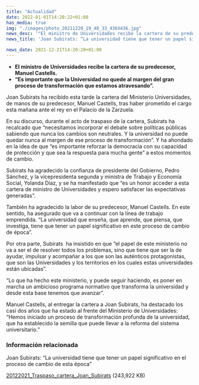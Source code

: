 ```yaml
---
title: "Actualidad"   
date: 2022-01-01T14:20:22+01:00
has_media: true
img: "./images/photo_20211220_19_48_33_436X436.jpg"
news_desc: '"El ministro de Universidades recibe la cartera de su predecesor, Manuel Castells. “Es importante que la Universidad no quede al margen del gran proceso de transformación que estamos atravesando”<b>Este contenido incluye:</b> pdf'
news_title: 'Joan Subirats: “La universidad tiene que tener un papel significativo en el proceso de cambio de esta época”'

news_date: 2021-12-21T14:20:20+01:00
---
```

<ul>
<li><b>El ministro de Universidades recibe la cartera de su predecesor, Manuel Castells.</b></li>
<li><b>&ldquo;Es importante que la Universidad no quede al margen del gran proceso de transformaci&oacute;n que estamos atravesando&rdquo;. &nbsp;&nbsp;</b></li>
</ul>
<p>Joan Subirats ha recibido esta tarde la cartera del Ministerio Universidades, de manos de su predecesor, Manuel Castells, tras haber prometido el cargo esta ma&ntilde;ana ante el rey en el Palacio de la Zarzuela.</p>
<p>En su discurso, durante el acto de traspaso de la cartera, Subirats ha recalcado que &ldquo;necesitamos incorporar el debate sobre pol&iacute;ticas p&uacute;blicas sabiendo que nunca los cambios son neutrales. Y la universidad no puede quedar nunca al margen de ese proceso de transformaci&oacute;n&rdquo;. Y ha ahondado en la idea de que &ldquo;es importante reforzar la democracia con su capacidad de protecci&oacute;n y que sea la respuesta para mucha gente&rdquo; a estos momentos de cambio.</p>
<p>Subirats ha agradecido la confianza de presidente del Gobierno, Pedro S&aacute;nchez, y la vicepresidenta segunda&nbsp;y ministra de Trabajo y Econom&iacute;a Social, Yolanda D&iacute;az, y se ha manifestado que &ldquo;es un honor acceder a esta cartera de ministro de Universidades y espero satisfacer las expectativas generadas&rdquo;.</p>
<p>Tambi&eacute;n ha agradecido la labor de su predecesor, Manuel Castells. En este sentido, ha asegurado que va a continuar con la l&iacute;nea de trabajo emprendida. &ldquo;La universidad que ense&ntilde;a, que aprende, que piensa, que investiga, tiene que tener un papel significativo en este proceso de cambio de &eacute;poca&rdquo;.</p>
<p>Por otra parte, Subirats&nbsp; ha insistido en que &ldquo;el papel de este ministerio no va a ser el de resolver todos los problemas, sino que tiene que ser la de ayudar, impulsar y acompa&ntilde;ar a los que son las aut&eacute;nticos protagonistas, que son las Universidades y los territorios en los cuales estas universidades est&aacute;n ubicadas&rdquo;.</p>
<p>&ldquo;Lo que ha hecho este ministerio, y puede seguir haciendo, es poner en marcha un ambicioso programa normativo que transforma la universidad y desde esta base tenemos que avanzar&rdquo;.</p>
<p>Manuel Castells, al entregar la cartera a Joan Subirats, ha destacado los casi dos a&ntilde;os que ha estado al frente del Ministerio de Universidades: &ldquo;Hemos iniciado un proceso de transformaci&oacute;n profunda de la universidad, que ha establecido la semilla que puede llevar a la reforma del sistema universitario.&rdquo;</p><div class="row">
		<div class="col-12 box_card_title d-flex"> 
			<h3 class="title_separador"><i class="fas fa-download"></i>Información relacionada</h3> 
		</div> 
		<div class="col-lg-12 box_card"> <p>Joan Subirats: “La universidad tiene que tener un papel significativo en el proceso de cambio de esta época”</p> 
		</div> 
		<div class="col-lg-12 cards_download_cnt">  
			<div class="row"> 
				<div class="download_card"> 
					<a class="card" href="{{<siteurl>}}documentos/PDF/news/20122021_Traspaso_cartera_Joan_Subirats.pdf" target="_blank"> 
					<div class="card-header"> 
						   <i class="fal fa-download"></i> 
					</div> </a> 
					<div class="card-body"> 
						<p class="text_file"><a class="card" href="{{<siteurl>}}documentos/PDF/news/20122021_Traspaso_cartera_Joan_Subirats.pdf" target="_blank">  
						<span class="tit">20122021_Traspaso_cartera_Joan_Subirats</span></a> <i class="fal fa-file-_icon"></i>(243,922 KB)</p> 
					</div>
				</div> 		
			</div> 
		</div> 
	</div>
